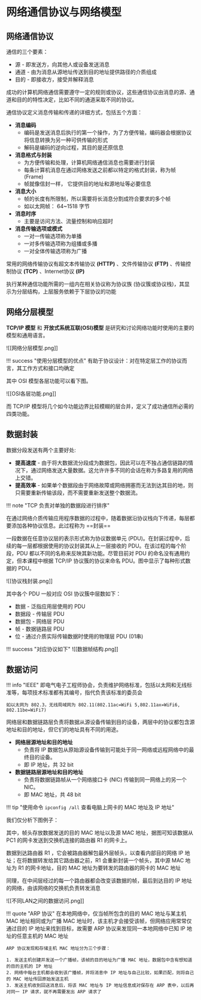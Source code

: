 
# 网络通信协议与网络模型

## 网络通信协议

通信的三个要素：

- 源 - 即发送方，向其他人或设备发送消息
- 通道 - 由为消息从源地址传送到目的地址提供路径的介质组成
- 目的 - 即接收方，接受并解释消息

成功的计算机网络通信需要遵守一定的规则或协议，这些通信协议由消息的源、通道和目的的特性决定，比如不同的通道采取不同的协议。

通信协议定义消息传输和传递的详细方式，包括五个方面：

- **消息编码**
	- 编码是发送消息后执行的第一个操作，为了方便传输，编码器会根据协议将信息转换为另一种可供传输的形式
	- 解码是编码的逆向过程，其目的是还原信息
- **消息格式与封装**
	- 为方便传输和处理，计算机网络通信消息也需要进行封装
	- 每条计算机消息在通过网络发送之前都以特定的格式封装，称为帧 (Frame)
	- 帧就像信封一样， 它提供目的地址和源地址等必要信息
- **消息大小**
	- 帧的长度有所限制，所以需要将长消息分割成符合要求的多个帧
	- 如以太网帧： 64~1518 字节
- **消息时序**
	- 主要是访问方法、流量控制和响应超时
- **消息传输选项或模式**
	- 一对一传输选项称为单播
	- 一对多传输选项称为组播或多播
	- 一对全体传输选项称为广播

常用的网络传输协议有超文本传输协议 **(HTTP)** 、文件传输协议 **(FTP)** 、传输控制协议 **(TCP)** 、Internet协议 **(IP)** 

执行某种通信功能所需的一组内在相关协议称为协议族 (协议簇或协议栈)，其显示为分层结构，上层服务依赖于下层协议的功能

## 网络分层模型

**TCP/IP 模型** 和 **开放式系统互联(OSI)模型** 是研究和讨论网络功能时使用的主要的模型和通用语言。

![[网络分层模型.png]]

!!! success "使用分层模型的优点"
	有助于协议设计：对在特定层工作的协议而言，其工作方式和接口均确定

其中 OSI 模型各层功能可以看下图。

![[OSI各层功能.png]]

而 TCP/IP 模型将几个如今功能边界比较模糊的层合并，定义了成功通信所必需的四类功能。

## 数据封装

数据分段发送有两个主要好处:

- **提高速度** - 由于将大数据流分段成为数据包，因此可以在不独占通信链路的情况下，通过网络发送大量数据。这允许许多不同的会话在称为多路复用的网络上交错。
- **提高效率** - 如果单个数据段由于网络故障或网络拥塞而无法到达其目的地，则只需要重新传输该段，而不需要重新发送整个数据流。

!!! note "TCP 负责对单独的数据段进行排序"

在通过网络介质传输应用程序数据的过程中，随着数据沿协议栈向下传递，每层都要添加各种协议信息。此过程称为 ==封装==

一段数据在任意协议层的表示形式称为协议数据单元 (PDU)。在封装过程中，后续的每一层都根据使用的协议封装其从上一层接收的 PDU。在该过程的每个阶段，PDU 都以不同的名称来反映其新功能。尽管目前对 PDU 的命名没有通用约定，但本课程中根据 TCP/IP 协议簇的协议来命名 PDU。图中显示了每种形式数据的 PDU。

![[协议栈封装.png]]

其中各个 PDU 一般对应 OSI 协议簇中层数如下：

- 数据 - 泛指应用层使用的 PDU
- 数据段 - 传输层 PDU
- 数据包 - 网络层 PDU
- 帧 - 数据链路层 PDU
- 位 - 通过介质实际传输数据时使用的物理层 PDU (01串)

!!! success "对应协议如下"
	![[数据帧结构.png]]

## 数据访问

!!! info "IEEE"
	即电气电子工程师协会，负责维护网络标准，包括以太网和无线标准等，每项技术标准都有其编号，指代负责该标准的委员会
	
	如以太网为 802.3，无线局域网为 802.11(802.11ac=WiFi 5,802.11ax=WiFi6, 802.11be=WiFi7)

网络层和数据链路层负责将数据从源设备传输到目的设备，两层中的协议都包含源地址和目的地址，但它们的地址具有不同的用途。

- **网络层源地址和目的地址**
	- 负责将 IP 数据包从原始源设备传输到可能处于同一网络或远程网络中的最终目的设备。
	- 即 IP 地址，共 32 bit
- **数据链路层源地址和目的地址**
	- 负责将数据链路帧从一个网络接口卡 (NIC) 传输到同一网络上的另一个 NIC。
	- 即 MAC 地址，共 48 bit

!!! tip "使用命令 `ipconfig /all` 查看电脑上网卡的 MAC 地址及 IP 地址"

我们仅分析下图例子：

其中，帧头存放数据发送的目的 MAC 地址以及源 MAC 地址，据图可知该数据从 PC1 的网卡发送到交换机连接的路由器 R1 的网卡上。

数据到达路由器 R1 ，它会被路由器解包最外层帧头，以查看内部目的网络 IP 地址；在将数据转发给其它路由器之前，R1 会重新封装一个帧头，其中源 MAC 地址为 R1 的网卡地址，目的 MAC 地址为要转发的路由器的网卡的 MAC 地址

同理，在中间层经过的每一个路由器都会改变该数据的帧，最后到达目的 IP 地址的网络，由该网络的交换机负责转发消息

![[不同LAN之间的数据访问.png]]

!!! quote "ARP 协议"
	在本地网络中，仅当帧所包含的目的 MAC 地址与某主机 MAC 地址相同或为广播 MAC 地址时，该主机才会接受该帧，但网络应用常常仅通过目的 IP 地址来找到目标，故需要 ARP 协议来发现同一本地网络中已知 IP 地址的任意主机的 MAC 地址
	
	ARP 协议发现和存储主机 MAC 地址分为三个步骤：
	
	1. 发送主机创建并发送一个广播帧，该帧的目的地址为广播 MAC 地址，数据包中含有想知道的目的主机的 IP 地址
	2. 网络中每台主机都会收到该广播帧，并将消息中 IP 地址与自己比较，如果匹配，则将自己的 MAC 地址传回原始发送主机
	3. 发送主机收到回送消息后，将该 MAC 地址与 IP 地址信息成对保存在 ARP 表中，以后再对同一 IP 请求，就不再需要发出 ARP 请求了


